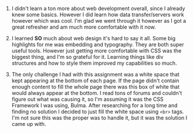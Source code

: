 1) I didn't learn a ton more about web development overall, since I already knew some basics.
However I did learn how data transfer/servers work however which was cool.
I'm glad we went through it however as I got a great refresher and am much more comfortable with it now.

2)  I learned **SO** much about web design it's hard to say it all. Some big highlights
for me was embedding and typography. They are both super useful tools. However just
getting more comfortable with CSS was the biggest thing, and I'm so grateful for it.
Learning things like div structures and how to style them improved my capabilities so
much. 

3) The only challenge I had with this assignment was a white space that kept appearing
at the bottom of each page. If the page didn't contain enough content to fill the whole
page there was this box of white that would always appear at the bottom. I read tons
of forums and couldn't figure out what was causing it, so I'm assuming it was the CSS
Framework I was using, Bulma. After researching for a long time and finding no solution
I decided to just fill the white space using ```<br>``` tags. I'm not sure this was
the proper was to handle it, but it was the solution I came up with.
